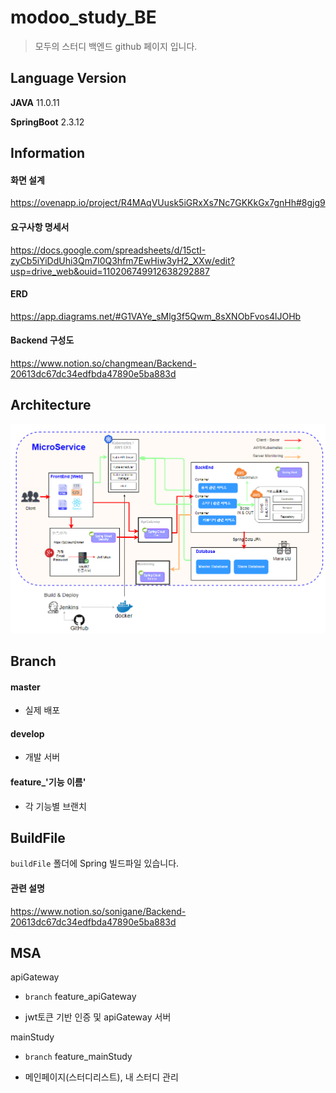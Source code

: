 # modoo_study_BE

> 모두의 스터디 백엔드 github 페이지 입니다. 



## Language Version

**JAVA** 11.0.11

**SpringBoot** 2.3.12



## Information 

#### 화면 설계

https://ovenapp.io/project/R4MAqVUusk5iGRxXs7Nc7GKKkGx7gnHh#8gjg9

#### 요구사항 명세서

https://docs.google.com/spreadsheets/d/15ctI-zyCb5iYiDdUhi3Qm7I0Q3hfm7EwHiw3yH2_XXw/edit?usp=drive_web&ouid=110206749912638292887

#### ERD

https://app.diagrams.net/#G1VAYe_sMlg3f5Qwm_8sXNObFvos4lJOHb

#### Backend 구성도

https://www.notion.so/changmean/Backend-20613dc67dc34edfbda47890e5ba883d

## Architecture

![image-20211108230100276](README.assets/image-20211108230100276.png)

## Branch

#### master

- 실제 배포

#### develop

- 개발 서버

#### feature_'기능 이름'

- 각 기능별 브랜치



## BuildFile

`buildFile` 폴더에 Spring 빌드파일 있습니다. 

#### **관련 설명**

https://www.notion.so/sonigane/Backend-20613dc67dc34edfbda47890e5ba883d



## MSA

apiGateway

- `branch` feature_apiGateway

- jwt토큰 기반 인증 및 apiGateway  서버 

mainStudy

- `branch` feature_mainStudy

- 메인페이지(스터디리스트), 내 스터디 관리









